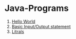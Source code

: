 # Java-Programs

1. [Hello World](https://github.com/AbhishekSharma-exe/Java-Programs/blob/master/src/HelloWorld.java)
2. [Basic Input/Output statement](https://github.com/AbhishekSharma-exe/Java-Programs/blob/master/src/InputOutput.java)
3. [Litrals](https://github.com/AbhishekSharma-exe/Java-Programs/blob/master/src/Literals.java)
